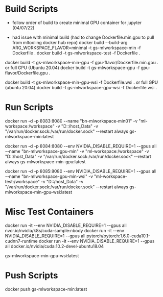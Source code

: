 # Build Scripts
- follow order of build to create minimal GPU container for jupyter (04/07/22)

- had issue with minimal build (had to change Dockerfile.min.gpu to pull from mltooling docker hub repo)
 docker build --build-arg ARG_WORKSPACE_FLAVOR=minimal -t gs-mlworkspace-min -f Dockerfile . 
docker build -t gs-mlworkspace-test -f Dockerfile . 

 docker build -t gs-mlworkspace-min-gpu -f gpu-flavor/Dockerfile.min.gpu .
 or full GPU (Ubuntu 20.04)
 docker build -t gs-mlworkspace-gpu -f gpu-flavor/Dockerfile.gpu .

 docker build -t gs-mlworkspace-min-gpu-wsi -f Dockerfile.wsi .
 or full GPU (ubuntu 20.04)
 docker build -t gs-mlworkspace-gpu-wsi -f Dockerfile.wsi .
 # Run Scripts
 docker run -d -p 8083:8080 --name "bn-mlworkspace-min01" -v "ml-workspace:/workspace" -v "D:\:/host_Data" -v "/var/run/docker.sock:/var/run/docker.sock" --restart always gs-mlworkspace-min:latest

docker run -d -p 8084:8080 --env NVIDIA_DISABLE_REQUIRE=1 --gpus all --name "bn-mlworkspace-gpu-min" -v "ml-workspace:/workspace" -v "D:\:/host_Data" -v "/var/run/docker.sock:/var/run/docker.sock" --restart always gs-mlworkspace-min-gpu:latest

docker run -d -p 8085:8080 --env NVIDIA_DISABLE_REQUIRE=1 --gpus all --name "bn-mlworkspace-gpu-min-wsi" -v "ml-workspace-test:/workspace" -v "D:\:/host_Data" -v "/var/run/docker.sock:/var/run/docker.sock" --restart always gs-mlworkspace-min-gpu-wsi:latest

# Misc Test Containers
docker run -it --env NVIDIA_DISABLE_REQUIRE=1 --gpus all nvcr.io/nvidia/k8s/cuda-sample:nbody
docker run -it --env NVIDIA_DISABLE_REQUIRE=1 --gpus all  pytorch/pytorch:1.6.0-cuda10.1-cudnn7-runtime
docker run -it --env NVIDIA_DISABLE_REQUIRE=1 --gpus all  docker.io/nvidia/cuda:10.2-devel-ubuntu18.04

gs-mlworkspace-min-gpu-wsi:latest

# Push Scripts
docker push gs-mlworkspace-min:latest